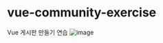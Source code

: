 # vue-community-exercise
Vue 게시판 만들기 연습
![image](https://user-images.githubusercontent.com/67307333/224629817-0ecf11df-4735-487d-85e0-1b1c1ad1d47c.png)

